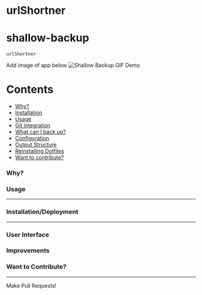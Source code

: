 # urlShortner

# shallow-backup

`urlShortner` <add short descripttion>

Add image of app below
![Shallow Backup GIF Demo](img/shallow-backup-demo.gif)

Contents
========

 * [Why?](#why)
 * [Installation](#installation)
 * [Usage](#usage)
 * [Git Integration](#git-integration)
 * [What can I back up?](#what-can-i-back-up)
 * [Configuration](#configuration)
 * [Output Structure](#output-structure)
 * [Reinstalling Dotfiles](#reinstalling-dotfiles)
 * [Want to contribute?](#want-to-contribute)

### Why?

<talk about why>

### Usage
---

<talk about public version online>


### Installation/Deployment
---
<Add docker installation methods>

<Also talk about Kubernetes deployment>

### User Interface

<Link to UI library>

### Improvements

<talk about scalability>

### Want to Contribute?
---

Make Pull Requests!
